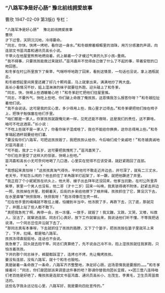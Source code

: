 ### “八路军净是好心肠”  豫北前线拥爱故事
曹欣
1947-02-09
第3版()
专栏：

    “八路军净是好心肠”  豫北前线拥爱故事
    曹欣
    才下过雪，天阴沉沉地，冷得要命。
    “同志，你快，快烤一烤吧，看你这一身水。”和冬娘擦着眼眶里的泪珠，用万分感激的声调，向连部文书苗鸿喜和通讯员高长小说。
    干草火在他屋里熊熊地燃烧着，炕上躺着一个才缓过气来的九岁小孩—重病。
    “我不碍事，只要孩孩能救过来就好。”苗鸿喜并不觉得自己做了什么了不起的事，带着安慰的口吻回答。
    和冬爹在村公所里放下了柴草，气喘呼呼地跑了回来，看到这情景，一句话也没说，拿上酒瓶就走。
    和冬娘想起里间房里还藏了好几十颗鸡蛋，马上就拿出来，满满地炒了两大盘。
    高长小看情况不妙，掂上湿淋淋的袜子就要往外跑，迎头碰上了和冬爹。
    “同志，快，快喝上些酒暖暖心吧！”和冬爹赶忙把他们往屋里推。
    “同志，不要外气，快吃上些吧，你们破上命救了俺孩孩，这恩情我怎么报答你呀？”和冬娘拉扯着他们说。
    “我不会说话，这可是我的实心意，多少得用上些，我心里才过得去。”和冬爹硬把他们按在椅子上，把筷子勉强塞在他们手里。
    “咱们都是一家人，你家孩孩就跟俺兄弟一样，见死还能不救呀，这是我们的责任，这不算啥，咱可不吃这酒菜。”长小说：
    “不吃上些就不是一家人了，你看你袜子湿成啥了，我也不能给你换换，这你总得用上些。”和冬爹端起酒杯就要给他们灌。
    “要没有你们八路军，可把这孩孩毁了，我把孩孩认给你，今后咱们成个亲戚吧！”和冬娘真诚地对苗鸿喜说：
    “可不能，我才二十五岁，这可要把我愧死了。”苗鸿喜笑了。
    “你们在井里受了这样大的惊骇，快喝上些吧。”
    苗鸿喜和高长小无可奈何地喝了几口酒，心里实在觉得不应该受请，就赶紧跑回了连部。
    ×        ×      ×
    “我想起来真怕呀！”这孩孩真淘气得伤，平时他可不敢走近井边去，井可深了，就有二三丈水，老天爷，不知怎么闹的？他去抓住了羊角跟羊打起架了，羊一蹶，就把他蹶进了井里。
    “我正抱了个小妮妮孩在炕头上，他大哥、嫂子出去拜年还没回来，他爹当抗勤，在村公所里弄柴草，家里一个男人也没有，他二哥（才十二岁）回来一叫唤，我真骇得魂不附体，赶紧去井边一照，孩孩掉在井里，脸朝着天，后街的乡亲给他撩下了根井绳，孩孩抓住了它，算没沉下去，在水里直嚷“快捞我呀，快捞我呀！”脸冻得像花生壳一样。
    “拉在他手里的绳绳就不敢往上撮，怕撮到半当中，他冻脱了手，再跌下去，沉了底，那就完了，井圈上站了些人都不敢下。
    “真把我急死了啊，再停一会，孩一冻僵，一放手，就毁了！我又蹦，又跳，又哭，又嚎，叫救人，没法了，就窜进连部。同志们心真好，放下工作就窜出来，我说话他们听不懂，不等我把话说清，一个同志岔住井沿就下去了。
    “那同志真有本事呀，下去就抓住了孩孩的胳膀，又下了个篓子，把孩孩按在篓子里就吊上来了，下井，拉绳，都是咱八路军。
    孩孩冻得直挺挺地，连话也不会说。
    我急晕了，回头就去抱干草。同志们真算绝了，先不说自己冷不冷，抱上湿孩孩就往我家跑，只怕冻着孩孩。
    下井的那个同志袜子，裤腿都踩湿了，连烤也不烤，先让俺烤孩孩。
    要没有连部，没有八路军，就十个和冬也毁啦。
    真是破着一条命救了一条命，八路军齐齐整整地，净足好心肠，这场恩情我是要报的……。”和冬爹接着问：“同志，你们是团部派来调查这件事的吧？那请你替我向团长呈报，××团三营八连待咱们老百姓是好绝了，俺孩孩是连部文书苗鸿喜、通讯员高长小、左茂生、李黄毛，卫生员周苗救活的。
    这些名字我永远记在心里，八路军好，我是要向四处宣传的。”
